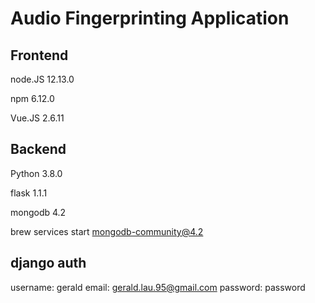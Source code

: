# Audio Fingerprinting Application

## Frontend

node.JS 12.13.0

npm 6.12.0

Vue.JS 2.6.11

## Backend

Python 3.8.0

flask 1.1.1

mongodb 4.2

brew services start mongodb-community@4.2

## django auth

username: gerald
email: gerald.lau.95@gmail.com
password: password

